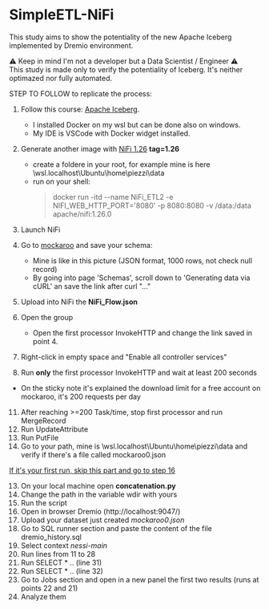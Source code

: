 # SimpleETL-NiFi
This study aims to show the potentiality of the new Apache Iceberg implemented by Dremio environment. 

:warning: Keep in mind I'm not a developer but a Data Scientist / Engineer :warning:  
This study is made only to verify the potentiality of Iceberg. It's neither optimazed nor fully automated.  

STEP TO FOLLOW to replicate the process:
1. Follow this course: [Apache Iceberg](https://university.dremio.com/course/apache-iceberg).
   - I installed Docker on my wsl but can be done also on windows.
   - My IDE is VSCode with Docker widget installed.
3. Generate another image with [NiFi 1.26](https://hub.docker.com/r/apache/nifi/tags) **tag=1.26**
   - create a foldere in your root, for example mine is here \\wsl.localhost\Ubuntu\home\piezzi\data
   - run on your shell:  
     > docker run -itd --name NiFi_ETL2 -e NIFI_WEB_HTTP_PORT='8080' -p 8080:8080 -v /data:/data apache/nifi:1.26.0

 
4. Launch NiFi
5. Go to [mockaroo](https://mockaroo.com/) and save your schema:
   - Mine is like in this picture (JSON format, 1000 rows, not check null record)  
   - By going into page 'Schemas', scroll down to 'Generating data via cURL' an save the link after curl "..."
7. Upload into NiFi the **NiFi_Flow.json**
8. Open the group
   - Open the first processor InvokeHTTP and change the link saved in point 4.
9. Right-click in empty space and "Enable all controller services"
10. Run **only** the first processor InvokeHTTP and wait at least 200 seconds
   - On the sticky note it's explained the download limit for a free account on mockaroo, it's 200 requests per day
11. After reaching >=200 Task/time, stop first processor and run MergeRecord
12. Run UpdateAttribute
13. Run PutFile
14. Go to your path, mine is \\wsl.localhost\Ubuntu\home\piezzi\data and verify if there's a file called mockaroo0.json  

<ins>If it's your first run, skip this part and go to step 16</ins>

13. On your local machine open **concatenation.py**
14. Change the path in the variable wdir with yours
15. Run the script
16. Open in browser Dremio (http://localhost:9047/)
17. Upload your dataset just created *mockaroo0.json*
18. Go to SQL runner section and paste the content of the file dremio_history.sql
19. Select context _nessi-main_
20. Run lines from 11 to 28
21. Run SELECT * .. (line 31)
22. Run SELECT * .. (line 32)
23. Go to Jobs section and open in a new panel the first two results (runs at points 22 and 21)
24. Analyze them 


